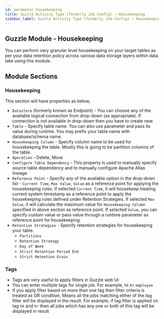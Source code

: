 ```yaml
---
id: parameter_housekeeping
title: Guzzle Activity Type (formerly Job Config) – Housekeeping
sidebar_label: Guzzle Activity Type (formerly Job Config) – Housekeeping
---
```



## Guzzle Module - Housekeeping

You can perform very granular level housekeeping on your target tables as per your data retention policy across various data storage layers within data lake using this module.

## Module Sections

### Housekeeping
This section will have properties as below,
- `Datastore` (formerly known as Endpoint) - You can choose any of the available logical connection from drop-down (as appropriate). If connection is not available in drop-down then you have to create new.
- `Table` - Specify table name. You can also use parameter and pass its value during runtime. You may prefix your table name with database/schema name.
- `Housekeeping Column` - Specify column name to be used for housekeeping the table. Mostly this is going to be partition columns of the table.
- `Operation` - Delete, Move
- `Configure Table Dependency` - This property is used to manually specify source table dependency and to manually configure Apache Atlas lineage.
- `Reference Point` - Specify any of the available option in the drop-down list - `Current Time`, `Max Value`, `Value` as a reference point for applying the housekeeping rules. If selected `Current Time`, it will housekeep treating current system timestamp as a reference point to apply the housekeeping rules defined under Retention Strategies. If selected `Max Value`, it will calculate the maximum value for `Housekeeping Column` specified in above section as reference point. If selected `Value`, you can specify custom value or pass value through a runtime parameter as reference point for housekeeping.
- `Retention Strategies` - Specify retention strategies for housekeeping your table.
   * `Partitions`
   * `Retention Strategy`
   * `Day of Week`
   * `Strict Retention Period End`
   * `Strict Retention Grain`

### Tags

* Tags are very useful to apply filters in Guzzle web UI
* You can enter multiple tags for single job. For example, `hk` `hr` `employee`
* If you apply filter based on more than one tag then filter criteria is treated as OR condition. Means all the jobs matching either of the tag filter will be displayed in the result. For example, if tag filter is applied on tag `hk` and `hr` then all jobs which has any one or both of this tag will be displayed in result
